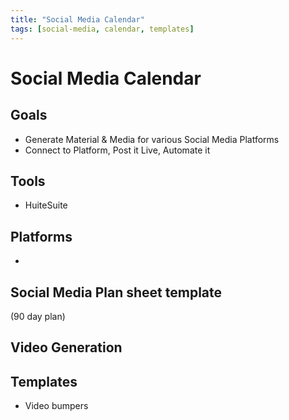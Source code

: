 ```yaml
---
title: "Social Media Calendar"
tags: [social-media, calendar, templates]
---
```


# Social Media Calendar

## Goals
- Generate Material & Media for various Social Media Platforms
- Connect to Platform, Post it Live, Automate it


## Tools
- HuiteSuite


## Platforms
- 

## Social Media Plan sheet template
(90 day plan)

## Video Generation


## Templates
- Video bumpers
